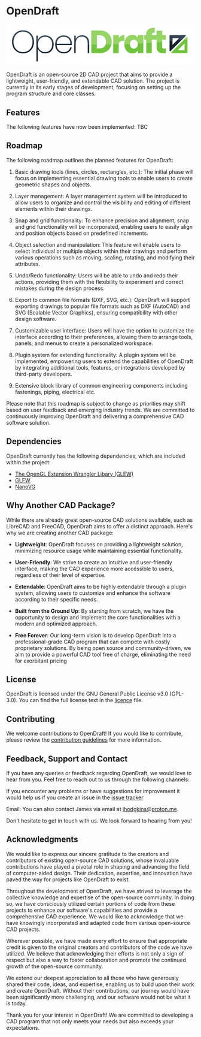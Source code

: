 # OpenDraft

<img src="Docs/Branding/od_logo_on_white.png" alt="OpenDraft Logo" width="500px" margin="0 auto">

OpenDraft is an open-source 2D CAD project that aims to provide a lightweight, user-friendly, and extendable CAD solution. The project is currently in its early stages of development, focusing on setting up the program structure and core classes. 

## Features

The following features have now been implemented: TBC

## Roadmap

The following roadmap outlines the planned features for OpenDraft:

1. Basic drawing tools (lines, circles, rectangles, etc.): The initial phase will focus on implementing essential drawing tools to enable users to create geometric shapes and objects.

2. Layer management: A layer management system will be introduced to allow users to organize and control the visibility and editing of different elements within their drawings.

3. Snap and grid functionality: To enhance precision and alignment, snap and grid functionality will be incorporated, enabling users to easily align and position objects based on predefined increments.

4. Object selection and manipulation: This feature will enable users to select individual or multiple objects within their drawings and perform various operations such as moving, scaling, rotating, and modifying their attributes.

5. Undo/Redo functionality: Users will be able to undo and redo their actions, providing them with the flexibility to experiment and correct mistakes during the design process.

6. Export to common file formats (DXF, SVG, etc.): OpenDraft will support exporting drawings to popular file formats such as DXF (AutoCAD) and SVG (Scalable Vector Graphics), ensuring compatibility with other design software.

7. Customizable user interface: Users will have the option to customize the interface according to their preferences, allowing them to arrange tools, panels, and menus to create a personalized workspace.

8. Plugin system for extending functionality: A plugin system will be implemented, empowering users to extend the capabilities of OpenDraft by integrating additional tools, features, or integrations developed by third-party developers.

9. Extensive block library of common engineering components including fastenings, piping, electrical etc.

Please note that this roadmap is subject to change as priorities may shift based on user feedback and emerging industry trends. We are committed to continuously improving OpenDraft and delivering a comprehensive CAD software solution.


## Dependencies

OpenDraft currently has the following dependencies, which are included within the project:
- [The OpenGL Extension Wrangler Libary (GLEW)](https://github.com/nigels-com/glew)
- [GLFW](https://www.glfw.org)
- [NanoVG](https://github.com/memononen/nanovg)

## Why Another CAD Package?

While there are already great open-source CAD solutions available, such as LibreCAD and FreeCAD, OpenDraft aims to offer a distinct approach. Here's why we are creating another CAD package:

- **Lightweight**: OpenDraft focuses on providing a lightweight solution, minimizing resource usage while maintaining essential functionality.

- **User-Friendly**: We strive to create an intuitive and user-friendly interface, making the CAD experience more accessible to users, regardless of their level of expertise.

- **Extendable**: OpenDraft aims to be highly extendable through a plugin system, allowing users to customize and enhance the software according to their specific needs.

- **Built from the Ground Up**: By starting from scratch, we have the opportunity to design and implement the core functionalities with a modern and optimized approach.

- **Free Forever**: Our long-term vision is to develop OpenDraft into a professional-grade CAD program that can compete with costly proprietary solutions. By being open source and community-driven, we aim to provide a powerful CAD tool free of charge, eliminating the need for exorbitant pricing

## License

OpenDraft is licensed under the GNU General Public License v3.0 (GPL-3.0). You can find the full license text in the [licence](./LICENSE) file.

## Contributing

We welcome contributions to OpenDraft! If you would like to contribute, please review the [contribution guidelines](./CONTRIBUTING.md) for more information.

## Feedback, Support and Contact

If you have any queries or feedback regarding OpenDraft, we would love to hear from you. Feel free to reach out to us through the following channels:

If you encounter any problems or have suggestions for improvement it would help us if you create an issue in the [issue tracker](https://github.com/JamesHodgkins/OpenDraft/issues)

Email: You can also contact James via email at jhodgkins@proton.me.

Don't hesitate to get in touch with us. We look forward to hearing from you!

## Acknowledgments

We would like to express our sincere gratitude to the creators and contributors of existing open-source CAD solutions, whose invaluable contributions have played a pivotal role in shaping and advancing the field of computer-aided design. Their dedication, expertise, and innovation have paved the way for projects like OpenDraft to exist.

Throughout the development of OpenDraft, we have strived to leverage the collective knowledge and expertise of the open-source community. In doing so, we have consciously utilized certain portions of code from these projects to enhance our software's capabilities and provide a comprehensive CAD experience. We would like to acknowledge that we have knowingly incorporated and adapted code from various open-source CAD projects.

Wherever possible, we have made every effort to ensure that appropriate credit is given to the original creators and contributors of the code we have utilized. We believe that acknowledging their efforts is not only a sign of respect but also a way to foster collaboration and promote the continued growth of the open-source community.

We extend our deepest appreciation to all those who have generously shared their code, ideas, and expertise, enabling us to build upon their work and create OpenDraft. Without their contributions, our journey would have been significantly more challenging, and our software would not be what it is today.

Thank you for your interest in OpenDraft! We are committed to developing a CAD program that not only meets your needs but also exceeds your expectations.
